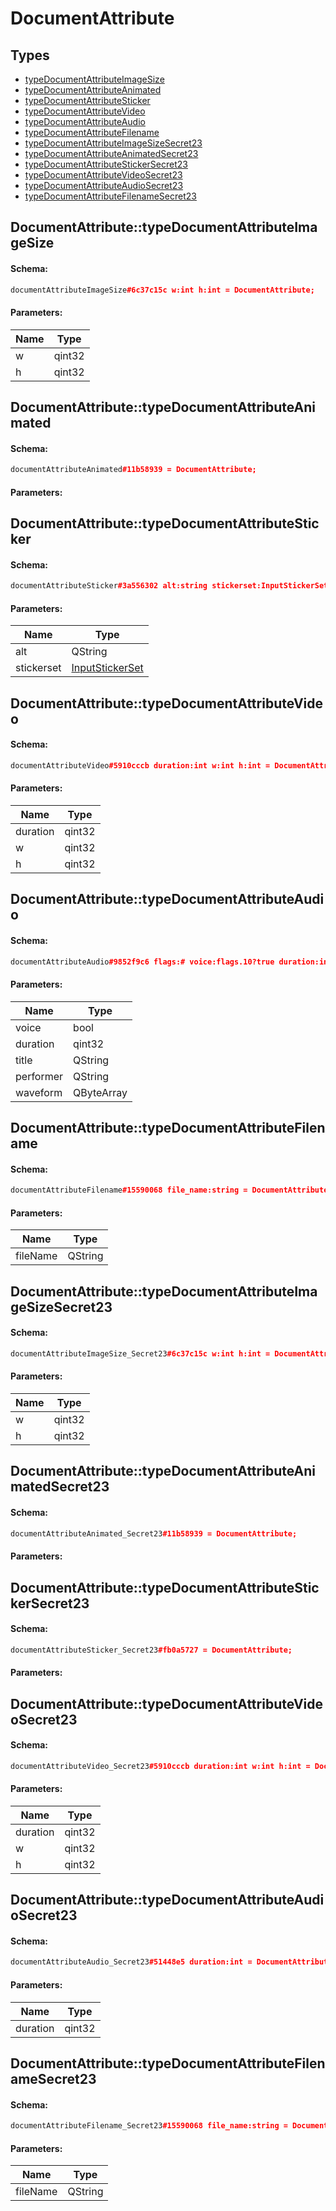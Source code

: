# DocumentAttribute

## Types

* [typeDocumentAttributeImageSize](#documentattributetypedocumentattributeimagesize)
* [typeDocumentAttributeAnimated](#documentattributetypedocumentattributeanimated)
* [typeDocumentAttributeSticker](#documentattributetypedocumentattributesticker)
* [typeDocumentAttributeVideo](#documentattributetypedocumentattributevideo)
* [typeDocumentAttributeAudio](#documentattributetypedocumentattributeaudio)
* [typeDocumentAttributeFilename](#documentattributetypedocumentattributefilename)
* [typeDocumentAttributeImageSizeSecret23](#documentattributetypedocumentattributeimagesizesecret23)
* [typeDocumentAttributeAnimatedSecret23](#documentattributetypedocumentattributeanimatedsecret23)
* [typeDocumentAttributeStickerSecret23](#documentattributetypedocumentattributestickersecret23)
* [typeDocumentAttributeVideoSecret23](#documentattributetypedocumentattributevideosecret23)
* [typeDocumentAttributeAudioSecret23](#documentattributetypedocumentattributeaudiosecret23)
* [typeDocumentAttributeFilenameSecret23](#documentattributetypedocumentattributefilenamesecret23)

## DocumentAttribute::typeDocumentAttributeImageSize

#### Schema:

```c++
documentAttributeImageSize#6c37c15c w:int h:int = DocumentAttribute;
```

#### Parameters:

|Name|Type|
|----|----|
|w|qint32|
|h|qint32|

## DocumentAttribute::typeDocumentAttributeAnimated

#### Schema:

```c++
documentAttributeAnimated#11b58939 = DocumentAttribute;
```

#### Parameters:


## DocumentAttribute::typeDocumentAttributeSticker

#### Schema:

```c++
documentAttributeSticker#3a556302 alt:string stickerset:InputStickerSet = DocumentAttribute;
```

#### Parameters:

|Name|Type|
|----|----|
|alt|QString|
|stickerset|[InputStickerSet](inputstickerset.md)|

## DocumentAttribute::typeDocumentAttributeVideo

#### Schema:

```c++
documentAttributeVideo#5910cccb duration:int w:int h:int = DocumentAttribute;
```

#### Parameters:

|Name|Type|
|----|----|
|duration|qint32|
|w|qint32|
|h|qint32|

## DocumentAttribute::typeDocumentAttributeAudio

#### Schema:

```c++
documentAttributeAudio#9852f9c6 flags:# voice:flags.10?true duration:int title:flags.0?string performer:flags.1?string waveform:flags.2?bytes = DocumentAttribute;
```

#### Parameters:

|Name|Type|
|----|----|
|voice|bool|
|duration|qint32|
|title|QString|
|performer|QString|
|waveform|QByteArray|

## DocumentAttribute::typeDocumentAttributeFilename

#### Schema:

```c++
documentAttributeFilename#15590068 file_name:string = DocumentAttribute;
```

#### Parameters:

|Name|Type|
|----|----|
|fileName|QString|

## DocumentAttribute::typeDocumentAttributeImageSizeSecret23

#### Schema:

```c++
documentAttributeImageSize_Secret23#6c37c15c w:int h:int = DocumentAttribute;
```

#### Parameters:

|Name|Type|
|----|----|
|w|qint32|
|h|qint32|

## DocumentAttribute::typeDocumentAttributeAnimatedSecret23

#### Schema:

```c++
documentAttributeAnimated_Secret23#11b58939 = DocumentAttribute;
```

#### Parameters:


## DocumentAttribute::typeDocumentAttributeStickerSecret23

#### Schema:

```c++
documentAttributeSticker_Secret23#fb0a5727 = DocumentAttribute;
```

#### Parameters:


## DocumentAttribute::typeDocumentAttributeVideoSecret23

#### Schema:

```c++
documentAttributeVideo_Secret23#5910cccb duration:int w:int h:int = DocumentAttribute;
```

#### Parameters:

|Name|Type|
|----|----|
|duration|qint32|
|w|qint32|
|h|qint32|

## DocumentAttribute::typeDocumentAttributeAudioSecret23

#### Schema:

```c++
documentAttributeAudio_Secret23#51448e5 duration:int = DocumentAttribute;
```

#### Parameters:

|Name|Type|
|----|----|
|duration|qint32|

## DocumentAttribute::typeDocumentAttributeFilenameSecret23

#### Schema:

```c++
documentAttributeFilename_Secret23#15590068 file_name:string = DocumentAttribute;
```

#### Parameters:

|Name|Type|
|----|----|
|fileName|QString|

